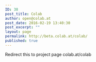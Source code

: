 ```yaml
---
ID: 38
post_title: Colab
author: open@colab.at
post_date: 2016-02-19 13:40:30
post_excerpt: ""
layout: page
permalink: http://beta.colab.at/colab/
published: true
---
```

Redirect this to project page colab.at/colab